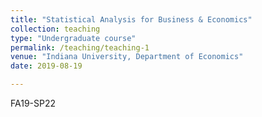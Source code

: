 ```yaml
---
title: "Statistical Analysis for Business & Economics"
collection: teaching
type: "Undergraduate course"
permalink: /teaching/teaching-1
venue: "Indiana University, Department of Economics"
date: 2019-08-19

---
```


FA19-SP22
